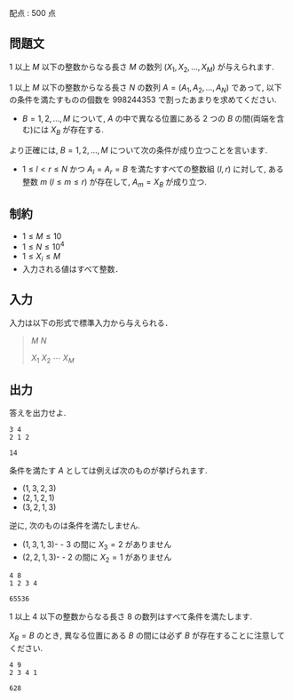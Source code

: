 配点 : $500$ 点

## 問題文

$1$ 以上 $M$ 以下の整数からなる長さ $M$ の数列 $(X_1,X_2,\dots ,X_M)$ が与えられます.

$1$ 以上 $M$ 以下の整数からなる長さ $N$ の数列 $A=(A_1,A_2,\dots ,A_N)$ であって, 以下の条件を満たすものの個数を $998244353$ で割ったあまりを求めてください.

- $B=1,2,\dots ,M$ について, $A$ の中で異なる位置にある $2$ つの $B$ の間(両端を含む)には $X_B$ が存在する.

より正確には, $B=1,2,\dots ,M$ について次の条件が成り立つことを言います.

- $1\le l\lt r\le N$ かつ $A_l=A_r=B$ を満たすすべての整数組 $(l,r)$ に対して, ある整数 $m\ (l\le m\le r)$ が存在して, $A_m=X_B$ が成り立つ.

## 制約

- $1\leq M\leq 10$
- $1 \leq N \leq 10^4$
- $1 \leq X_i \leq M$
- 入力される値はすべて整数．

## 入力

入力は以下の形式で標準入力から与えられる．

> $M$ $N$
> 
> $X_1$ $X_2$ $\cdots$ $X_M$

## 出力

答えを出力せよ.

```input1
3 4
2 1 2
```

```output1
14
```

条件を満たす $A$ としては例えば次のものが挙げられます.

- $(1,3,2,3)$
- $(2,1,2,1)$
- $(3,2,1,3)$

逆に, 次のものは条件を満たしません.

- $(1,3,1,3)$-   - $3$ の間に $X_3=2$ がありません
- $(2,2,1,3)$-   - $2$ の間に $X_2=1$ がありません

```input2
4 8
1 2 3 4
```

```output2
65536
```

$1$ 以上 $4$ 以下の整数からなる長さ $8$ の数列はすべて条件を満たします.

$X_B=B$ のとき, 異なる位置にある $B$ の間には必ず $B$ が存在することに注意してください.

```input3
4 9
2 3 4 1
```

```output3
628
```
